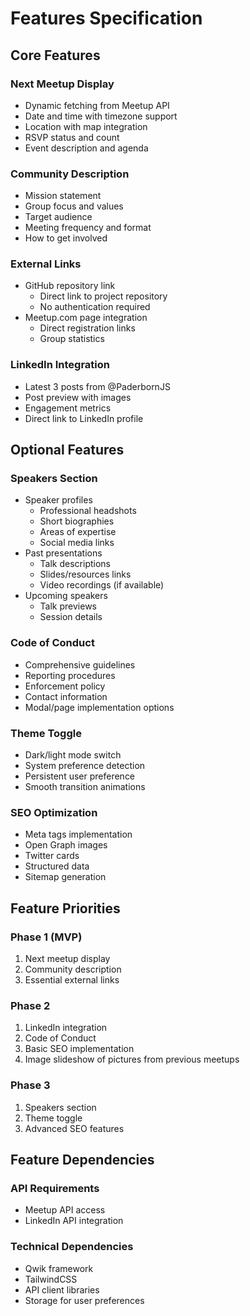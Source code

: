 # Features Specification

## Core Features

### Next Meetup Display
- Dynamic fetching from Meetup API
- Date and time with timezone support
- Location with map integration
- RSVP status and count
- Event description and agenda

### Community Description
- Mission statement
- Group focus and values
- Target audience
- Meeting frequency and format
- How to get involved

### External Links
- GitHub repository link
  - Direct link to project repository
  - No authentication required
- Meetup.com page integration
  - Direct registration links
  - Group statistics

### LinkedIn Integration
- Latest 3 posts from @PaderbornJS
- Post preview with images
- Engagement metrics
- Direct link to LinkedIn profile

## Optional Features

### Speakers Section
- Speaker profiles
  - Professional headshots
  - Short biographies
  - Areas of expertise
  - Social media links
- Past presentations
  - Talk descriptions
  - Slides/resources links
  - Video recordings (if available)
- Upcoming speakers
  - Talk previews
  - Session details

### Code of Conduct
- Comprehensive guidelines
- Reporting procedures
- Enforcement policy
- Contact information
- Modal/page implementation options

### Theme Toggle
- Dark/light mode switch
- System preference detection
- Persistent user preference
- Smooth transition animations

### SEO Optimization
- Meta tags implementation
- Open Graph images
- Twitter cards
- Structured data
- Sitemap generation

## Feature Priorities

### Phase 1 (MVP)
1. Next meetup display
2. Community description
3. Essential external links

### Phase 2
1. LinkedIn integration
2. Code of Conduct
3. Basic SEO implementation
4. Image slideshow of pictures from previous meetups

### Phase 3
1. Speakers section
2. Theme toggle
3. Advanced SEO features

## Feature Dependencies

### API Requirements
- Meetup API access
- LinkedIn API integration

### Technical Dependencies
- Qwik framework
- TailwindCSS
- API client libraries
- Storage for user preferences 